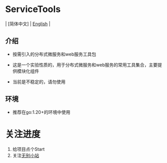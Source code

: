 # ServiceTools

| [简体中文] | [English](README.en.md) |

## 介绍

- 按需引入的分布式微服务和web服务工具包

- 这是一个实验性质的，用于分布式微服务和web服务的常用工具集合，主要提供模块化组件
- 当前是不稳定的，请勿使用

## 环境
- 推荐在go:1.20+的环境中使用

# 关注进度
1. 给项目点个Start
2. 关注[无别小站](https://wubie.quanmwl.com)
